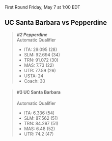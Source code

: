 First Round
Friday, May 7 at 1:00 EDT
## UC Santa Barbara vs Pepperdine

> ***#2 Pepperdine***  
> Automatic Qualifier  
> - ITA: 29.095 (28)  
> - SLM: 92.694 (34)  
> - TRN: 91.072 (30)  
> - MAS: 7.73 (22)  
> - UTR: 77.59 (26)  
> - USTA: 24  
> - Coach: 30  

> #### #3 UC Santa Barbara  
> Automatic Qualifier  
> - ITA: 6.336 (54)  
> - SLM: 87.562 (51)  
> - TRN: 84.297 (51)  
> - MAS: 6.48 (52)  
> - UTR: 74.2 (47)  